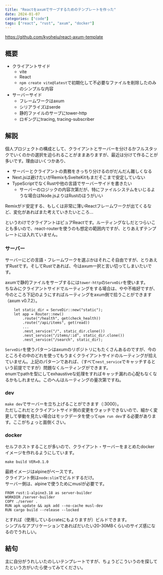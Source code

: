 ```yaml
---
title: "Reactをaxumでサーブするためのテンプレートを作った"
date: 2024-01-07
categories: ["code"]
tags: ["react", "rust", "axum", "docker"]
---
```


https://github.com/kyoheiu/react-axum-template

## 概要
- クライアントサイド
  - vite
  - React
  - `npm create vite@latest`で初期化して不必要なファイルを削除したのみのシンプルな内容
- サーバーサイド
  - フレームワークはaxum
  - シリアライズはserde
  - 静的ファイルのサーブにtower-http
  - ロギングにtracing, tracing-subscriber
  
## 解説
個人プロジェクトの構成として、クライアントとサーバーを分けるかフルスタックでいくのかの選択を迫られることがままありますが、最近は分けて作ることが多いです。理由はいくつかあり、

- サーバーとクライアントの責務をきっちり分けるのがだんだん難しくなる
- Next.jsは避けたいがRemixもSvelteKitもまだそこまで安定していない
- TypeScriptでなくRustや他の言語でサーバーサイドを書きたい
  - サーバーのロジックの内容次第だが、特にファイルシステムをいじるような場合はNode.jsよりはRustのほうがいい

Remixがド安定する、もしくは非常に薄いReactフレームワークが出てくるなど、変化があればまた考えていきたいところ...

というわけでクライアントはピュアReactです。ルーティングなしだとつらいことも多いので、react-routerを使うのも想定の範囲内ですが、とりあえずテンプレートには入れていません。

### サーバー
サーバーにどの言語・フレームワークを選ぶかはそれこそ自由ですが、とりあえずRustです。そしてRustであれば、今はaxum一択と言い切ってしまいたいです。

axumで静的ファイルをサーブするには`tower-http`の`ServeDir`を使います。  
ちなみにクライアントサイドでルーティングをする場合は、やや不格好ですが、今のところ下記のようにすればルーティングをaxum側で拾うことができます（axum v0.7.2）。

```
    let static_dir = ServeDir::new("static");
    let app = Router::new()
        .route("/health", get(check_health))
        .route("/api/items", get(read))
        ...
        .nest_service("/", static_dir.clone())
        .nest_service("/items/:id", static_dir.clone())
        .nest_service("/search", static_dir);
```

`ServeDir`を使うパターンはaxumのリポジトリにもたくさんあるのですが、今のところその中のどれを使ってもうまくクライアントサイドのルーティングが拾えていません。上記のパターンであれば、（すべて`nest_service`でキャッチするという前提でですが）問題なくルーティングができます。  
enumでpathを型にしてexhaustiveな処理をすればキャッチ漏れの心配もなくなるかもしれません。このへんはルーティングの量次第ですね。

### dev
`make dev`でサーバーを立ち上げることができます（:3000）。  
ただしこれだとクライアントサイド側の変更をウォッチできないので、細かく変更して挙動を見たい場合はモックデータを使って`npm run dev`する必要があります。ここがちょっと面倒くさい。

### docker
セルフホストすることが多いので、クライアント・サーバーをまとめたdockerイメージを作れるようにしています。
```
make build VER=0.1.0
```
最終イメージはalpineがベースです。  
クライアント側は`node:slim`でビルドするだけ。  
サーバー側は、alpineで使うためにmuslが必要です。
```
FROM rust:1-alpine3.18 as server-builder
WORKDIR /server-builder
COPY ./server .
RUN apk update && apk add --no-cache musl-dev
RUN cargo build --release --locked
```
とすれば（使用しているcrateにもよりますが）ビルドできます。  
シンプルなアプリケーションであればだいたい20-30MBくらいのサイズ感になるのでうれしい。

## 結句
主に自分がうれしいたのしいテンプレートですが、ちょうどこういうのを探してたという方がいたら使ってみてください。
